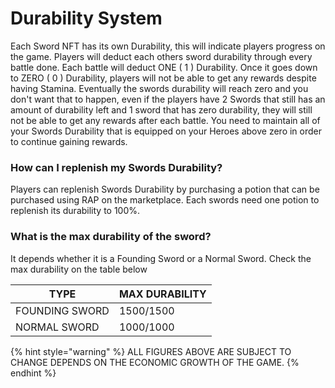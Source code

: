 # Durability System

Each Sword NFT has its own Durability, this will indicate players progress on the game. Players will deduct each others sword durability through every battle done. Each battle will deduct ONE ( 1 ) Durability. Once it goes down to ZERO ( 0 ) Durability, players will not be able to get any rewards despite having Stamina. Eventually the swords durability will reach zero and you don't want that to happen, even if the players have 2 Swords that still has an amount of durability left and 1 sword that has zero durability, they will still not be able to get any rewards after each battle. You need to maintain all of your Swords Durability that is equipped on your Heroes above zero in order to continue gaining rewards.

### How can I replenish my Swords Durability?

Players can replenish Swords Durability by purchasing a potion that can be purchased using RAP on the marketplace. Each swords need one potion to replenish its durability to 100%.

### What is the max durability of the sword?

It depends whether it is a Founding Sword or a Normal Sword. Check the max durability on the table below

| TYPE           | MAX DURABILITY |
| -------------- | -------------- |
| FOUNDING SWORD | 1500/1500      |
| NORMAL SWORD   | 1000/1000      |

{% hint style="warning" %}
ALL FIGURES ABOVE ARE SUBJECT TO CHANGE DEPENDS ON THE ECONOMIC GROWTH OF THE GAME.
{% endhint %}

